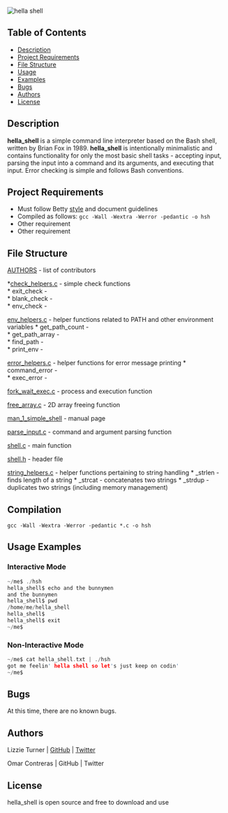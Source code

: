 ![hella shell](https://s31.postimg.org/403ix8w7f/j1_IPt_Uu_IS51_N62_LB5z9_Qhg_r.jpg)


## Table of Contents

* [Description](#description)
* [Project Requirements](#project-requirements)
* [File Structure](#file-structure)
* [Usage](#usage)
* [Examples](#examples)
* [Bugs](#bugs)
* [Authors](#authors)
* [License](#license)


## Description

**hella_shell** is a simple command line interpreter based on the Bash shell, written by Brian Fox in 1989. **hella_shell** is intentionally minimalistic and contains functionality for only the most basic shell tasks - accepting input, parsing the input into a command and its arguments, and executing that input. Error checking is simple and follows Bash conventions.

## Project Requirements

* Must follow Betty [style](https://github.com/holbertonschool/Betty/wiki#1-coding-style) and document guidelines
* Compiled as follows:
`gcc -Wall -Wextra -Werror -pedantic -o hsh`
* Other requirement
* Other requirement

## File Structure

[AUTHORS](https://github.com/aucontraire/simple_shell/blob/docs/AUTHORS) - list of contributors  

*[check_helpers.c](https://github.com/aucontraire/simple_shell/blob/docs/check_helpers.c) - simple check functions  
											  * exit_check -  
		* blank_check -  
		* env_check -  

[env_helpers.c](env_helpers.c) - helper functions related to PATH and other environment variables
	      	* get_path_count -  
		* get_path_array -  
		* find_path -  
		* print_env -   

[error_helpers.c](error_helpers.c) - helper functions for error message printing
		* command_error -  
		* exec_error -  

[fork_wait_exec.c](fork_wait_exec.c) - process and execution function

[free_array.c](free_array.c) - 2D array freeing function

[man_1_simple_shell](man_1_simple_shell) - manual page

[parse_input.c](parse_input.c) - command and argument parsing function

[shell.c](shell.c) - main function

[shell.h](shell.h) - header file

[string_helpers.c](string_helpers.c) - helper functions pertaining to string handling
		 * _strlen - finds length of a string
		 * _strcat - concatenates two strings
		 * _strdup - duplicates two strings (including memory management)

## Compilation

```gcc -Wall -Wextra -Werror -pedantic *.c -o hsh```

## Usage Examples

### Interactive Mode

```c
~/me$ ./hsh
hella_shell$ echo and the bunnymen
and the bunnymen
hella_shell$ pwd
/home/me/hella_shell
hella_shell$
hella_shell$ exit
~/me$
```

### Non-Interactive Mode

```c
~/me$ cat hella_shell.txt | ./hsh
got me feelin' hella shell so let's just keep on codin'
~/me$
```

## Bugs

At this time, there are no known bugs.


## Authors

Lizzie Turner | [GitHub](github.com/lizzieturner) | [Twitter](twitter.com/_lizzieturner_)

Omar Contreras | GitHub | Twitter

## License

hella_shell is open source and free to download and use
